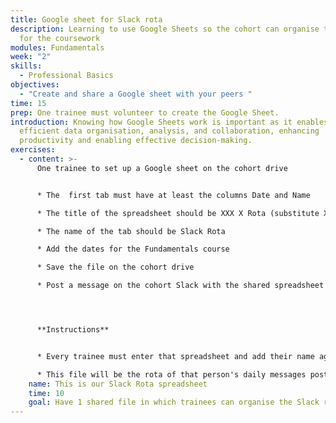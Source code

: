 ```yaml
---
title: Google sheet for Slack rota
description: Learning to use Google Sheets so the cohort can organise their rota
  for the coursework
modules: Fundamentals
week: "2"
skills:
  - Professional Basics
objectives:
  - "Create and share a Google sheet with your peers "
time: 15
prep: O﻿ne trainee must volunteer to create the Google Sheet.
introduction: Knowing how Google Sheets work is important as it enables
  efficient data organisation, analysis, and collaboration, enhancing
  productivity and enabling effective decision-making.
exercises:
  - content: >-
      One trainee to set up a Google sheet on the cohort drive


      * The  first tab must have at least the columns Date and Name

      * The title of the spreadsheet should be XXX X Rota (substitute XXXX for the region initials and cohort number, for example, GLA 6)

      * The name of the tab should be Slack Rota 

      * A﻿dd the dates for the Fundamentals course

      * Save the file on the cohort drive

      * Post a message on the cohort Slack with the shared spreadsheet and the instructions on what to do (see below)




      **I﻿nstructions**


      * Every trainee must enter that spreadsheet and add their name against a date.

      * This file will be the rota of that person's daily messages posted on Slack. You have more information about it in your Coursework.
    name: This is our Slack Rota spreadsheet
    time: 10
    goal: Have 1 shared file in which trainees can organise the Slack rota
---
```

